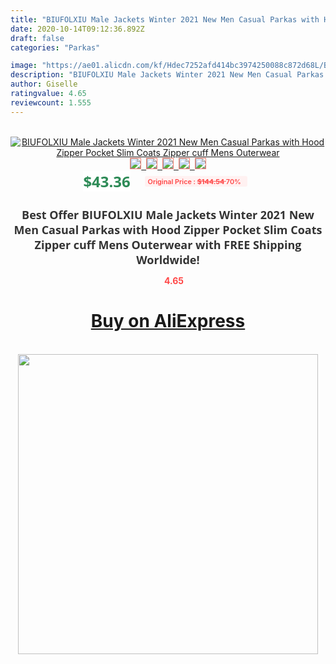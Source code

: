 ```yaml
---
title: "BIUFOLXIU Male Jackets Winter 2021 New Men Casual Parkas with Hood Zipper Pocket Slim Coats Zipper cuff Mens Outerwear"
date: 2020-10-14T09:12:36.892Z
draft: false
categories: "Parkas"

image: "https://ae01.alicdn.com/kf/Hdec7252afd414bc3974250088c872d68L/BIUFOLXIU-Male-Jackets-Winter-2021-New-Men-Casual-Parkas-with-Hood-Zipper-Pocket-Slim-Coats-Zipper.jpg"
description: "BIUFOLXIU Male Jackets Winter 2021 New Men Casual Parkas with Hood Zipper Pocket Slim Coats Zipper cuff Mens Outerwear"
author: Giselle
ratingvalue: 4.65
reviewcount: 1.555
---
```

<br>
<div style="text-align: center;">
<a href="https://s.click.aliexpress.com/e/_AEg7xR" target="_blank" rel="nofollow noopener noreferrer"><img alt="BIUFOLXIU Male Jackets Winter 2021 New Men Casual Parkas with Hood Zipper Pocket Slim Coats Zipper cuff Mens Outerwear" class="magnifier-image" src="https://ae01.alicdn.com/kf/Hdec7252afd414bc3974250088c872d68L/BIUFOLXIU-Male-Jackets-Winter-2021-New-Men-Casual-Parkas-with-Hood-Zipper-Pocket-Slim-Coats-Zipper.jpg_640x640.jpg">
<br>
<img style="border:1px solid salmon" src="https://ae01.alicdn.com/kf/Hdec7252afd414bc3974250088c872d68L/BIUFOLXIU-Male-Jackets-Winter-2021-New-Men-Casual-Parkas-with-Hood-Zipper-Pocket-Slim-Coats-Zipper.jpg_120x120.jpg">&nbsp;&nbsp;<img style="border:1px solid salmon" src="https://ae01.alicdn.com/kf/H32b4511075494137a1ef4f9a9ce41ea4X/BIUFOLXIU-Male-Jackets-Winter-2021-New-Men-Casual-Parkas-with-Hood-Zipper-Pocket-Slim-Coats-Zipper.jpg_120x120.jpg">&nbsp;&nbsp;<img style="border:1px solid salmon" src="https://ae01.alicdn.com/kf/H70629a15b72a4d1399a177c6010cb5b0n/BIUFOLXIU-Male-Jackets-Winter-2021-New-Men-Casual-Parkas-with-Hood-Zipper-Pocket-Slim-Coats-Zipper.jpg_120x120.jpg">&nbsp;&nbsp;<img style="border:1px solid salmon" src="https://ae01.alicdn.com/kf/H9e426f29dfa8487cb06be982abf0c6a6Q/BIUFOLXIU-Male-Jackets-Winter-2021-New-Men-Casual-Parkas-with-Hood-Zipper-Pocket-Slim-Coats-Zipper.jpg_120x120.jpg">&nbsp;&nbsp;<img style="border:1px solid salmon" src="https://ae01.alicdn.com/kf/H3ddaf8b1cd094e889c9f74dd6f6c9b16O/BIUFOLXIU-Male-Jackets-Winter-2021-New-Men-Casual-Parkas-with-Hood-Zipper-Pocket-Slim-Coats-Zipper.jpg_120x120.jpg"></a></div><br0>
<div style="text-align: center;"><span style="background-color: white; border: 0px; box-sizing: border-box; color: seagreen; display: inline-block; font-family: &quot;open sans&quot; , &quot;arial&quot; , &quot;helvetica&quot; , sans-serif , &quot;heiti&quot;; font-size: 24px; font-stretch: inherit; font-weight: 700; line-height: inherit; margin: 0px 10px 0px 0px; padding: 0px; vertical-align: middle;">$43.36 </span>
<span style="background: rgb(255 , 241 , 241); border-radius: 3px; border: 0px; box-sizing: border-box; color: #ff4747; display: inline-block; font-family: inherit; font-size: 12px; font-stretch: inherit; font-style: inherit; font-variant: inherit; font-weight: 600; line-height: inherit; margin: 0px; padding: 2px 5px; transform: scale(0.9); vertical-align: middle;">Original Price : <b style="text-decoration: line-through;">$144.54 </b> 70%&nbsp;&nbsp;</span></div>
<h1 style="color: #333333; display: inline-block; font-family: &quot;open sans&quot; , &quot;arial&quot; , &quot;helvetica&quot; , sans-serif , &quot;heiti&quot;; font-size: 18px; font-stretch: inherit; font-weight: 700; text-align: center;">Best Offer BIUFOLXIU Male Jackets Winter 2021 New Men Casual Parkas with Hood Zipper Pocket Slim Coats Zipper cuff Mens Outerwear with FREE Shipping Worldwide!</h1>
<div style="color: #ff4747; text-align: center;">
<img src="https://4.bp.blogspot.com/-M0ZcTcb-5uY/XleCXlxnR4I/AAAAAAAAAEc/OrjgMkXV1oMQFaCRZj5HQwOCBcu3w1FegCPcBGAYYCw/s1600/star.png" style="height: 15px;">&nbsp;<b>4.65</b></div>
<div class="button_cont" align="center"><a class="buynow_a" href="https://s.click.aliexpress.com/e/_AEg7xR" target="_blank" rel="nofollow noopener noreferrer"><H1>Buy on AliExpress</H1></a></div><br>
<div class="separator" style="clear: both; text-align: center;">
<img src="https://lh3.googleusercontent.com/-pTy5HemUv9M/XlePHvY0dAI/AAAAAAAAAE4/0nX5iRUoIWY8eMW9Dpxeirr157OZliDIgCLcBGAsYHQ/s1600/badge.gif" width="480">
</div>
